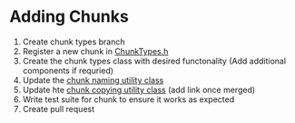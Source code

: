 # Adding Chunks

1. Create chunk types branch
2. Register a new chunk in [ChunkTypes.h](https://github.com/Sense-Scape/Chunk_Types/blob/main/include/ChunkTypes.h)
3. Create the chunk types class with desired functonality (Add additional components if requried)
4. Update the [chunk naming utility class](https://github.com/Sense-Scape/Chunk_Types/blob/main/include/ChunkTypesUtility.h)
5. Update hte [chunk copying utility class]() (add link once merged)
6. Write test suite for chunk to ensure it works as expected
7. Create pull request
